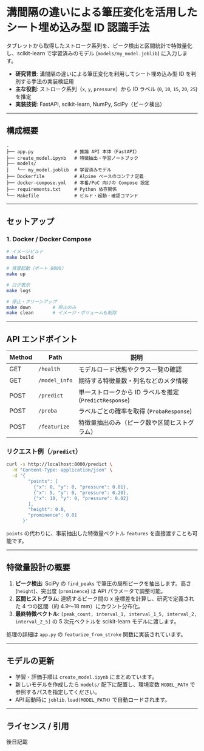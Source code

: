 # 溝間隔の違いによる筆圧変化を活用したシート埋め込み型 ID 認識手法

タブレットから取得したストローク系列を、ピーク検出と区間統計で特徴量化し、scikit-learn で学習済みのモデル (`models/my_model.joblib`) に入力します。

- **研究背景**: 溝間隔の違いによる筆圧変化を利用してシート埋め込み型 ID を判別する手法の実装検証用
- **主な役割**: ストローク系列（`x`, `y`, `pressure`）から ID ラベル (`0`, `10`, `15`, `20`, `25`) を推定
- **実装技術**: FastAPI, scikit-learn, NumPy, SciPy（ピーク検出）

---

## 構成概要

```
.
├── app.py               # 推論 API 本体（FastAPI）
├── create_model.ipynb   # 特徴抽出・学習ノートブック
├── models/
│   └── my_model.joblib  # 学習済みモデル
├── Dockerfile           # Alpine ベースのコンテナ定義
├── docker-compose.yml   # 本番/PoC 向けの Compose 設定
├── requirements.txt     # Python 依存関係
└── Makefile             # ビルド・起動・確認コマンド
```

---

## セットアップ

### 1. Docker / Docker Compose

```bash
# イメージビルド
make build

# 背景起動（ポート 8000）
make up

# ログ表示
make logs

# 停止・クリーンアップ
make down        # 停止のみ
make clean       # イメージ・ボリュームも削除
```

---

## API エンドポイント

| Method | Path         | 説明                                               |
|--------|--------------|----------------------------------------------------|
| GET    | `/health`    | モデルロード状態やクラス一覧の確認                 |
| GET    | `/model_info`| 期待する特徴量数・列名などのメタ情報              |
| POST   | `/predict`   | 単一ストロークから ID ラベルを推定 (`PredictResponse`) |
| POST   | `/proba`     | ラベルごとの確率を取得 (`ProbaResponse`)           |
| POST   | `/featurize` | 特徴量抽出のみ（ピーク数や区間ヒストグラム）      |

### リクエスト例（`/predict`）

```bash
curl -s http://localhost:8000/predict \
  -H "Content-Type: application/json" \
  -d '{
        "points": [
          {"x": 0, "y": 0, "pressure": 0.01},
          {"x": 5, "y": 0, "pressure": 0.20},
          {"x": 10, "y": 0, "pressure": 0.02}
        ],
        "height": 0.0,
        "prominence": 0.01
      }'
```

`points` の代わりに、事前抽出した特徴量ベクトル `features` を直接渡すことも可能です。

---

## 特徴量設計の概要

1. **ピーク検出**: SciPy の `find_peaks` で筆圧の局所ピークを抽出します。高さ (`height`)、突出度 (`prominence`) は API パラメータで調整可能。
2. **区間ヒストグラム**: 連続するピーク間の x 座標差を計算し、研究で定義された 4 つの区間（約 4.9〜18 mm）にカウント分布化。
3. **最終特徴ベクトル**: `[peak_count, interval_1, interval_1_5, interval_2, interval_2_5]` の 5 次元ベクトルを scikit-learn モデルに渡します。

処理の詳細は `app.py` の `featurize_from_stroke` 関数に実装されています。

---

## モデルの更新

- 学習・評価手順は `create_model.ipynb` にまとめています。
- 新しいモデルを作成したら `models/` 配下に配置し、環境変数 `MODEL_PATH` で参照するパスを指定してください。
- API 起動時に `joblib.load(MODEL_PATH)` で自動ロードされます。

---

## ライセンス / 引用
後日記載